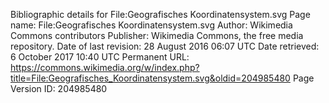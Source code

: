 Bibliographic details for File:Geografisches Koordinatensystem.svg
Page name: File:Geografisches Koordinatensystem.svg
Author: Wikimedia Commons contributors
Publisher: Wikimedia Commons, the free media repository.
Date of last revision: 28 August 2016 06:07 UTC
Date retrieved:
6 October 2017 10:40 UTC
Permanent URL: https://commons.wikimedia.org/w/index.php?title=File:Geografisches_Koordinatensystem.svg&oldid=204985480
Page Version ID: 204985480
